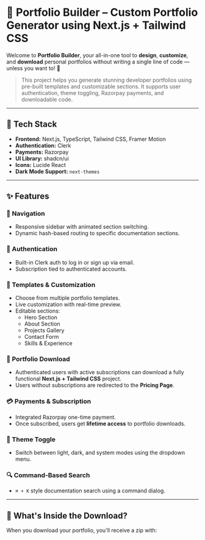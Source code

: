 # 🚀 Portfolio Builder – Custom Portfolio Generator using Next.js + Tailwind CSS

Welcome to **Portfolio Builder**, your all-in-one tool to **design**, **customize**, and **download** personal portfolios without writing a single line of code — unless you want to! 🧩

> This project helps you generate stunning developer portfolios using pre-built templates and customizable sections. It supports user authentication, theme toggling, Razorpay payments, and downloadable code.

---

## 🔧 Tech Stack

- **Frontend:** Next.js, TypeScript, Tailwind CSS, Framer Motion
- **Authentication:** Clerk
- **Payments:** Razorpay
- **UI Library:** shadcn/ui
- **Icons:** Lucide React
- **Dark Mode Support:** `next-themes`

---

## ✨ Features

### 🧭 Navigation
- Responsive sidebar with animated section switching.
- Dynamic hash-based routing to specific documentation sections.

### 🔐 Authentication
- Built-in Clerk auth to log in or sign up via email.
- Subscription tied to authenticated accounts.

### 🎨 Templates & Customization
- Choose from multiple portfolio templates.
- Live customization with real-time preview.
- Editable sections:
  - Hero Section
  - About Section
  - Projects Gallery
  - Contact Form
  - Skills & Experience

### 💾 Portfolio Download
- Authenticated users with active subscriptions can download a fully functional **Next.js + Tailwind CSS** project.
- Users without subscriptions are redirected to the **Pricing Page**.

### 💳 Payments & Subscription
- Integrated Razorpay one-time payment.
- Once subscribed, users get **lifetime access** to portfolio downloads.

### 🌙 Theme Toggle
- Switch between light, dark, and system modes using the dropdown menu.

### 🔍 Command-Based Search
- `⌘ + K` style documentation search using a command dialog.

---

## 📂 What's Inside the Download?

When you download your portfolio, you'll receive a zip with:

